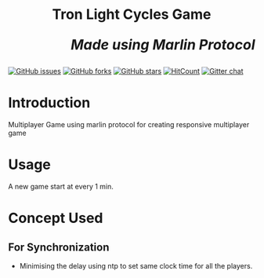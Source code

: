 <h1 align="center">
  <p align="center">Tron Light Cycles Game</p>
  <p align="right">
 <i>Made using Marlin Protocol</i>
  </p>
</h1>

<p align="center">
  
[![GitHub issues](https://img.shields.io/github/issues/devaman/tron.svg?style=for-the-badge)](https://github.com/devaman/tron/issues)
[![GitHub forks](https://img.shields.io/github/forks/devaman/tron.svg?style=for-the-badge)](https://github.com/devaman/tron/network)
 [![GitHub stars](https://img.shields.io/github/stars/devaman/tron.svg?style=for-the-badge)](https://github.com/devaman/tron/stargazers) 
[![HitCount](http://hits.dwyl.io/devaman/tron.svg?style=for-the-badge)](http://hits.dwyl.io/devaman/tron)
[![Gitter chat](https://badges.gitter.im/gitterHQ/gitter.png)](https://gitter.im/tron/Lobby)

  </p>
  
  # Introduction
  
  Multiplayer Game using marlin protocol for creating responsive multiplayer game
  
  # Usage
  
  A new game start at every 1 min.
  
  # Concept Used
  
  ## For Synchronization
  
  - Minimising the delay using ntp to set same clock time for all the players.
  
  
